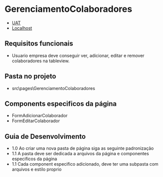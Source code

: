 
# GerenciamentoColaboradores

- [UAT](https://web.opti.marketing/GerenciamentoColaboradores)
- [Localhost](http://localhost:3000/GerenciamentoColaboradores)
 
## Requisitos funcionais

- Usuario empresa deve conseguir ver, adicionar, editar e remover colaboradores na tableview.
 
## Pasta no projeto
- src\pages\GerenciamentoColaboradores


## Components especificos da página
- FormAdicionarColaborador
- FormEditarColaborador

## Guia de Desenvolvimento

- 1.0 Ao criar uma nova pasta de página siga as seguinte padronização
- 1.1 A pasta deve ser dedicada a arquivos da página e componentes especificos da página
- 1.1 Cada component especifico adicionado, deve ter uma subpasta com arquivos e estilo proprio
